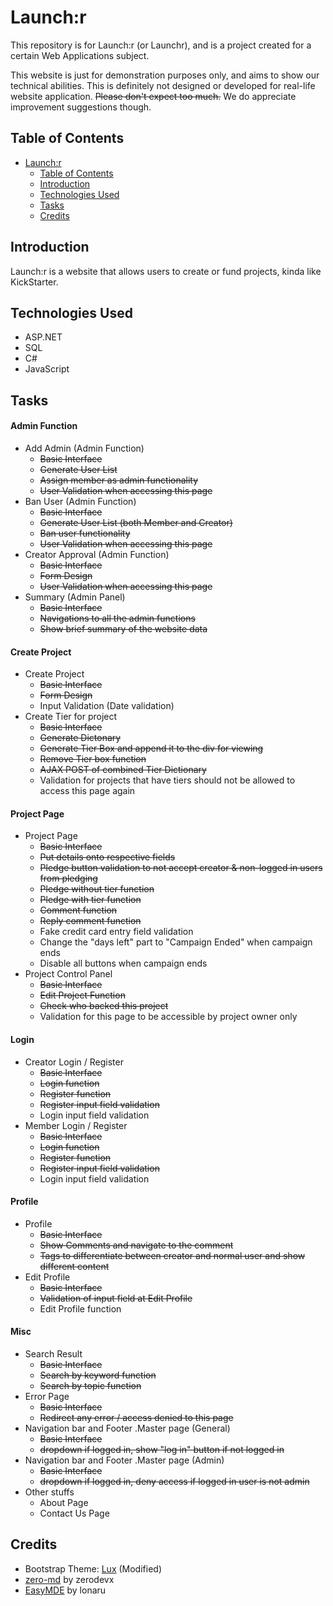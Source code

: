 # Launch:r

This repository is for Launch:r (or Launchr), and is a project created for a certain Web Applications subject.

This website is just for demonstration purposes only, and aims to show our technical abilities. This is definitely not designed or developed for real-life website application. ~~Please don't expect too much.~~ We do appreciate improvement suggestions though.

## Table of Contents

- [Launch:r](#launchr)
  - [Table of Contents](#table-of-contents)
  - [Introduction](#introduction)
  - [Technologies Used](#technologies-used)
  - [Tasks](#tasks)
  - [Credits](#credits)

## Introduction

Launch:r is a website that allows users to create or fund projects, kinda like KickStarter.

## Technologies Used

- ASP.NET
- SQL
- C#
- JavaScript

## Tasks
#### Admin Function
  - Add Admin (Admin Function)
    - ~~Basic Interface~~
    - ~~Generate User List~~
    - ~~Assign member as admin functionality~~
    - ~~User Validation when accessing this page~~
  - Ban User (Admin Function)
    - ~~Basic Interface~~
    - ~~Generate User List (both Member and Creator)~~
    - ~~Ban user functionality~~
    - ~~User Validation when accessing this page~~
  - Creator Approval (Admin Function)
    - ~~Basic Interface~~
    - ~~Form Design~~
    - ~~User Validation when accessing this page~~
  - Summary (Admin Panel)
    - ~~Basic Interface~~
    - ~~Navigations to all the admin functions~~
    - ~~Show brief summary of the website data~~
    
#### Create Project
  - Create Project
    - ~~Basic Interface~~
    - ~~Form Design~~
    - Input Validation (Date validation)
  - Create Tier for project
    - ~~Basic Interface~~
    - ~~Generate Dictonary~~
    - ~~Generate Tier Box and append it to the div for viewing~~
    - ~~Remove Tier box function~~
    - ~~AJAX POST of combined Tier Dictionary~~ 
    - Validation for projects that have tiers should not be allowed to access this page again
#### Project Page
  - Project Page
    - ~~Basic Interface~~
    - ~~Put details onto respective fields~~
    - ~~Pledge button validation to not accept creator & non-logged in users from pledging~~
    - ~~Pledge without tier function~~
    - ~~Pledge with tier function~~
    - ~~Comment function~~
    - ~~Reply comment function~~
    - Fake credit card entry field validation
    - Change the "days left" part to "Campaign Ended" when campaign ends
    - Disable all buttons when campaign ends
  - Project Control Panel
    - ~~Basic Interface~~
    - ~~Edit Project Function~~
    - ~~Check who backed this project~~
    - Validation for this page to be accessible by project owner only
    
#### Login
  - Creator Login / Register
    - ~~Basic Interface~~
    - ~~Login function~~
    - ~~Register function~~
    - ~~Register input field validation~~
    - Login input field validation
  - Member Login / Register
    - ~~Basic Interface~~
    - ~~Login function~~
    - ~~Register function~~
    - ~~Register input field validation~~
    - Login input field validation
    
#### Profile
  - Profile
    - ~~Basic Interface~~
    - ~~Show Comments and navigate to the comment~~
    - ~~Tags to differentiate between creator and normal user and show different content~~
  - Edit Profile
    - ~~Basic Interface~~
    - ~~Validation of input field at Edit Profile~~
    - Edit Profile function
    
#### Misc
  - Search Result
    - ~~Basic Interface~~
    - ~~Search by keyword function~~
    - ~~Search by topic function~~
  - Error Page
    - ~~Basic Interface~~
    - ~~Redirect any error / access denied to this page~~
  - Navigation bar and Footer .Master page (General)
    - ~~Basic Interface~~
    - ~~dropdown if logged in, show "log in" button if not logged in~~
  - Navigation bar and Footer .Master page (Admin)
    - ~~Basic Interface~~
    - ~~dropdown if logged in, deny access if logged in user is not admin~~
  - Other stuffs
    - About Page
    - Contact Us Page
  
## Credits

- Bootstrap Theme: [Lux](https://bootswatch.com/lux/) (Modified)
- [zero-md](https://github.com/zerodevx/zero-md/) by zerodevx 
- [EasyMDE](https://github.com/Ionaru/easy-markdown-editor) by lonaru
